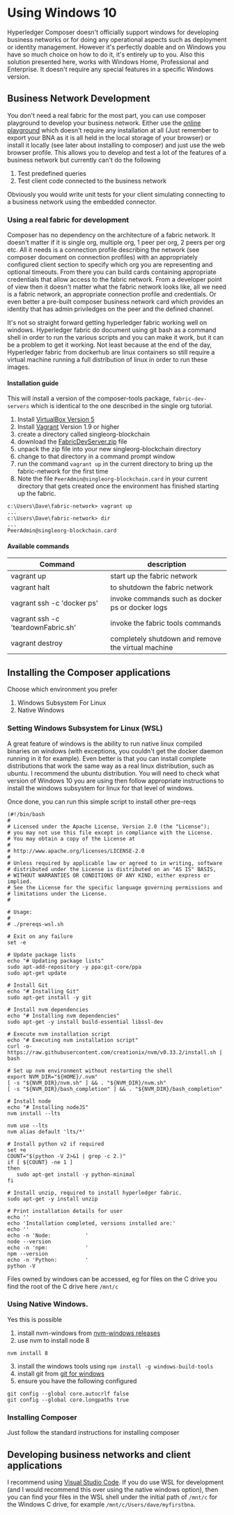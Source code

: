 # Using Windows 10
Hyperledger Composer doesn't officially support windows for developing business networks or for doing any operational aspects such as deployment or identity management. However it's perfectly doable and on Windows you have so much choice on how to do it, it's entirely up to you.
Also this solution presented here, works with Windows Home, Professional and Enterprise. It doesn't require any special features in a specific Windows version.

## Business Network Development
You don't need a real fabric for the most part, you can use composer playground to develop your business network. Either use the [online playground](https://composer-playground.mybluemix.net) which doesn't require any installation at all (Just remember to export your BNA as it is all held in the local storage of your browser) or install it locally (see later about installing to composer) and just use the web browser profile. This allows you to develop and test a lot of the features of a business network but currently can't do the following

1. Test predefined queries
2. Test client code connected to the business network

Obviously you would write unit tests for your client simulating connecting to a business network using the embedded connector. 

### Using a real fabric for development
Composer has no dependency on the architecture of a fabric network. It doesn't matter if it is single org, multiple org, 1 peer per org, 2 peers per org etc. All it needs is a connection profile describing the network (see composer document on connection profiles) with an appropriately configured client section to specify which org you are representing and optional timeouts. From there you can build cards containing appropriate credentials that allow access to the fabric network. From a developer point of view then it doesn't matter what the fabric network looks like, all we need is a fabric network, an appropriate connection profile and credentials. Or even better a pre-built composer business network card which provides an identity that has admin priviledges on the peer and the defined channel.

It's not so straight forward getting hyperledger fabric working well on windows. Hyperledger fabric do document using git bash as a command shell in order to run the various scripts and you can make it work, but it can be a problem to get it working. Not least because at the end of the day, Hyperledger fabric from dockerhub are linux containers so still require a virtual machine running a full distribution of linux in order to run these images.

#### Installation guide
This will install a version of the composer-tools package, `fabric-dev-servers` which is identical to the one described in the single org tutorial.

1. Install [VirtualBox Version 5](https://www.virtualbox.org/wiki/Downloads)
2. Install [Vagrant](https://www.vagrantup.com/downloads.html) Version 1.9 or higher
3. create a directory called singleorg-blockchain
4. download the [FabricDevServer.zip](https://raw.githubusercontent.com/davidkel/ComposerVagrant/master/FabricDevServer/zipped/FabricDevServer.zip) file
5. unpack the zip file into your new singleorg-blockchain directory
6. change to that directory in a command prompt window
7. run the command `vagrant up` in the current directory to bring up the fabric-network for the first time
8. Note the file `PeerAdmin@singleorg-blockchain.card` in your current directory that gets created once the environment has finished starting up the fabric.

```
c:\Users\Dave\fabric-network> vagrant up
...
c:\Users\Dave\fabric-network> dir
...
PeerAdmin@singleorg-blockchain.card
```

#### Available commands

| Command | description |
| ------- | ----------- |
| vagrant up | start up the fabric network |
| vagrant halt | to shutdown the fabric network |
| vagrant ssh -c 'docker ps' | invoke commands such as docker ps or docker logs |
| vagrant ssh -c 'teardownFabric.sh' | invoke the fabric tools commands |
| vagrant destroy | completely shutdown and remove the virtual machine |

## Installing the Composer applications
Choose which environment you prefer

1. Windows Subsystem For Linux
2. Native Windows

### Setting Windows Subsystem for Linux (WSL)
A great feature of windows is the ability to run native linux compiled binaries on windows (with exceptions, you couldn't get the docker daemon running in it for example). Even better is that you can install complete distributions that work the same way as a real linux distribution, such as ubuntu. I recommend the ubuntu distribution. You will need to check what version of Windows 10 you are using then follow appropriate instructions to install the windows subsystem for linux for that level of windows.

Once done, you can run this simple script to install other pre-reqs

```
(#!/bin/bash
#
# Licensed under the Apache License, Version 2.0 (the "License");
# you may not use this file except in compliance with the License.
# You may obtain a copy of the License at
#
# http://www.apache.org/licenses/LICENSE-2.0
#
# Unless required by applicable law or agreed to in writing, software
# distributed under the License is distributed on an "AS IS" BASIS,
# WITHOUT WARRANTIES OR CONDITIONS OF ANY KIND, either express or implied.
# See the License for the specific language governing permissions and
# limitations under the License.
#

# Usage:
#
# ./prereqs-wsl.sh

# Exit on any failure
set -e

# Update package lists
echo "# Updating package lists"
sudo apt-add-repository -y ppa:git-core/ppa
sudo apt-get update

# Install Git
echo "# Installing Git"
sudo apt-get install -y git

# Install nvm dependencies
echo "# Installing nvm dependencies"
sudo apt-get -y install build-essential libssl-dev

# Execute nvm installation script
echo "# Executing nvm installation script"
curl -o- https://raw.githubusercontent.com/creationix/nvm/v0.33.2/install.sh | bash

# Set up nvm environment without restarting the shell
export NVM_DIR="${HOME}/.nvm"
[ -s "${NVM_DIR}/nvm.sh" ] && . "${NVM_DIR}/nvm.sh"
[ -s "${NVM_DIR}/bash_completion" ] && . "${NVM_DIR}/bash_completion"

# Install node
echo "# Installing nodeJS"
nvm install --lts

nvm use --lts
nvm alias default 'lts/*'

# Install python v2 if required
set +e
COUNT="$(python -V 2>&1 | grep -c 2.)"
if [ ${COUNT} -ne 1 ]
then
   sudo apt-get install -y python-minimal
fi

# Install unzip, required to install hyperledger fabric.
sudo apt-get -y install unzip

# Print installation details for user
echo ''
echo 'Installation completed, versions installed are:'
echo ''
echo -n 'Node:           '
node --version
echo -n 'npm:            '
npm --version
echo -n 'Python:         '
python -V
```

Files owned by windows can be accessed, eg for files on the C drive you find the root of the C drive here `/mnt/c`


### Using Native Windows.
Yes this is possible
1. install nvm-windows from [nvm-windows releases](https://github.com/coreybutler/nvm-windows/releases)
2. use nvm to install node 8 
```
nvm install 8
```
3. install the windows tools using `npm install -g windows-build-tools`
4. install git from [git for windows](https://gitforwindows.org/)
5. ensure you have the following configured

```
git config --global core.autocrlf false
git config --global core.longpaths true
```

### Installing Composer
Just follow the standard instructions for installing composer

## Developing business networks and client applications
I recommend using [Visual Studio Code](https://code.visualstudio.com/). If you do use WSL for development (and I would recommend this over using the native windows option), then you can find your files in the WSL shell under the initial path of `/mnt/c` for the Windows C drive, for example `/mnt/c/Users/dave/myfirstbna`.

